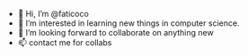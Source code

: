 - 👋 Hi, I’m @faticoco
- 👀 I’m interested in learning new things in computer science.
- 💞️ I’m looking forward to collaborate on anything new
- 📫 contact me for collabs

<!---
faticoco/faticoco is a ✨ special ✨ repository because its `README.md` (this file) appears on your GitHub profile.
You can click the Preview link to take a look at your changes.
--->
